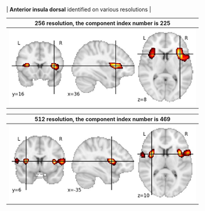 


| **Anterior insula dorsal** identified on various resolutions |

| 256 resolution, the component index number is 225|  
|:---:|  
| ![Component 256](../256/final/225.jpg "From component 256: Anterior insula dorsal") |

| 512 resolution, the component index number is 469|  
|:---:|  
| ![Component 512](../512/final/469.jpg "From component 512: Anterior insula dorsal") |